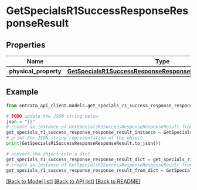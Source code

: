 # GetSpecialsR1SuccessResponseResponseResult


## Properties

Name | Type | Description | Notes
------------ | ------------- | ------------- | -------------
**physical_property** | [**GetSpecialsR1SuccessResponseResponseResultPhysicalProperty**](GetSpecialsR1SuccessResponseResponseResultPhysicalProperty.md) |  | 

## Example

```python
from entrata_api_client.models.get_specials_r1_success_response_response_result import GetSpecialsR1SuccessResponseResponseResult

# TODO update the JSON string below
json = "{}"
# create an instance of GetSpecialsR1SuccessResponseResponseResult from a JSON string
get_specials_r1_success_response_response_result_instance = GetSpecialsR1SuccessResponseResponseResult.from_json(json)
# print the JSON string representation of the object
print(GetSpecialsR1SuccessResponseResponseResult.to_json())

# convert the object into a dict
get_specials_r1_success_response_response_result_dict = get_specials_r1_success_response_response_result_instance.to_dict()
# create an instance of GetSpecialsR1SuccessResponseResponseResult from a dict
get_specials_r1_success_response_response_result_from_dict = GetSpecialsR1SuccessResponseResponseResult.from_dict(get_specials_r1_success_response_response_result_dict)
```
[[Back to Model list]](../README.md#documentation-for-models) [[Back to API list]](../README.md#documentation-for-api-endpoints) [[Back to README]](../README.md)


